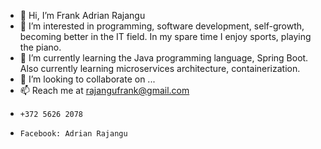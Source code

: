 - 👋 Hi, I’m Frank Adrian Rajangu
- 👀 I’m interested in programming, software development, self-growth, becoming better in the IT field. In my spare time I enjoy sports, playing the piano.
- 🌱 I’m currently learning the Java programming language, Spring Boot. Also currently learning microservices architecture, containerization.
- 💞️ I’m looking to collaborate on ...
- 📫 Reach me at rajangufrank@gmail.com
-     +372 5626 2078
-     Facebook: Adrian Rajangu

<!---
adrian996/adrian996 is a ✨ special ✨ repository because its `README.md` (this file) appears on your GitHub profile.
You can click the Preview link to take a look at your changes.
--->

